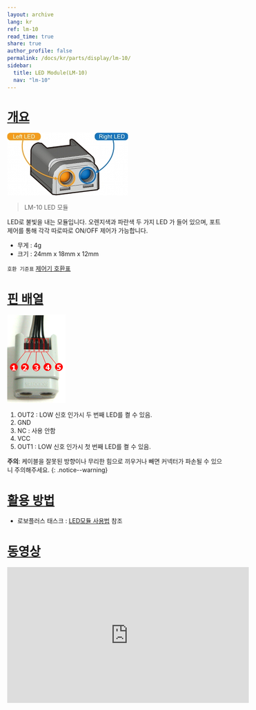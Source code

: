 ```yaml
---
layout: archive
lang: kr
ref: lm-10
read_time: true
share: true
author_profile: false
permalink: /docs/kr/parts/display/lm-10/
sidebar:
  title: LED Module(LM-10)
  nav: "lm-10"
---
```


# [개요](#개요)

![img](/assets/images/parts/led/led.jpg)

> LM-10 LED 모듈 

LED로 불빛을 내는 모듈입니다. 오렌지색과 파란색 두 가지 LED 가 들어 있으며, 포트 제어를 통해 각각 따로따로 ON/OFF 제어가 가능합니다.

- 무게 : 4g
- 크기 : 24mm x 18mm x 12mm

`호환 기준표` [제어기 호환표]

# [핀 배열](#핀-배열)

![img](/assets/images/parts/led/led_pinout.png)

1. OUT2 : LOW 신호 인가시  두 번째 LED를 켤 수 있음.
2. GND
3. NC : 사용 안함
4. VCC
5. OUT1 : LOW 신호 인가시  첫 번째 LED를 켤 수 있음.

**주의**: 케이블을 잘못된 방향이나 무리한 힘으로 끼우거나 빼면 커넥터가 파손될 수 있으니 주의해주세요. 
{: .notice--warning}

# [활용 방법](#활용-방법)

- 로보플러스 태스크 : [LED모듈 사용법] 참조

# [동영상](#동영상)

<iframe width="560" height="315" src="https://www.youtube.com/embed/-qRy_NDd5eU" frameborder="0" allowfullscreen></iframe>

[제어기 호환표]: /docs/kr/parts/controller/controller_compatibility/
[LED모듈 사용법]: /docs/kr/software/rplus1/task/programming_02/#led-모듈
